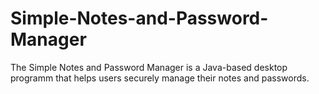 # Simple-Notes-and-Password-Manager
The Simple Notes and Password Manager is a Java-based desktop programm that helps users securely manage their notes and passwords.
